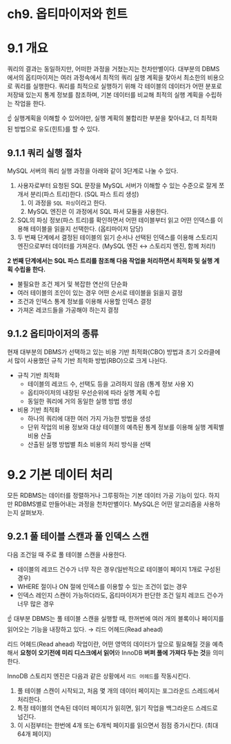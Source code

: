 # ch9. 옵티마이저와 힌트

# 9.1 개요

쿼리의 결과는 동일하지만, 어떠한 과정을 거쳤는지는 천차만별이다. 대부분의 DBMS에서의 옵티마이저는 여러 과정속에서 최적의 쿼리 실행 계획을 찾아서 최소한의 비용으로 쿼리를 실행한다. 쿼리를 최적으로 실행하기 위해 각 테이블의 데이터가 어떤 분포로 저장돼 있는지 통계 정보를 참조하며, 기본 데이터를 비교해 최적의 실행 계획을 수립하는 작업을 한다.

<aside>
☝ 실행계획을 이해할 수 있어야만, 실행 계획의 불합리한 부분을 찾아내고, 더 최적화 된 방법으로 유도(힌트)를 할 수 있다.

</aside>

## 9.1.1 쿼리 실행 절차

MySQL 서버의 쿼리 실행 과정을 아래와 같이 3단계로 나눌 수 있다.

1. 사용자로부터 요청된 SQL 문장을 MySQL 서버가 이해할 수 있는 수준으로 잘게 쪼개서 분리(파스 트리)한다. (SQL 파스 트리 생성)
    1. 이 과정을 `SQL 파싱`이라고 한다.
    2. MySQL 엔진은 이 과정에서 SQL 파서 모듈을 사용한다.
2. SQL의 파싱 정보(파스 트리)를 확인하면서 어떤 테이블부터 읽고 어떤 인덱스를 이용해 테이블을 읽을지 선택한다. (옵티마이저 담당)
3. 두 번째 단계에서 결정된 테이블의 읽기 순서나 선택된 인덱스를 이용해 스토리지 엔진으로부터 데이터를 가져온다. (MySQL 엔진 ↔ 스토리지 엔진, 함께 처리!)

**2 번째 단계에서는 SQL 파스 트리를 참조해 다음 작업을 처리하면서 최적화 및 실행 계획 수립을 한다.**

- 불필요한 조건 제거 및 복잡한 연산의 단순화
- 여러 테이블의 조인이 있는 경우 어떤 순서로 테이블을 읽을지 결정
- 조건과 인덱스 통계 정보를 이용해 사용할 인덱스 결정
- 가져온 레코드들을 가공해야 하는지 결정

## 9.1.2 옵티마이저의 종류

현재 대부분의 DBMS가 선택하고 있는 비용 기반 최적화(CBO) 방법과 초기 오라클에서 많이 사용했던 규칙 기반 최적화 방법(RBO)으로 크게 나뉜다.

- 규칙 기반 최적화
    - 테이블의 레코드 수, 선택도 등을 고려하지 않음 (통계 정보 사용 X)
    - 옵티마이저의 내장된 우선순위에 따라 실행 계획 수립
    - 동일한 쿼리에 거의 동일한 실행 방법 생성
- 비용 기반 최적화
    - 하나의 쿼리에 대한 여러 가지 가능한 방법을 생성
    - 단위 작업의 비용 정보와 대상 테이블의 예측된 통계 정보를 이용해 실행 계획별 비용 산출
    - 산출된 실행 방법별 최소 비용의 처리 방식을 선택

# 9.2 기본 데이터 처리

모든 RDBMS는 데이터를 정렬하거나 그루핑하는 기본 데이터 가공 기능이 있다. 하지만 RDBMS별로 만들어내는 과정을 천차만별이다. MySQL은 어떤 알고리즘을 사용하는지 살펴보자.

## 9.2.1 풀 테이블 스캔과 풀 인덱스 스캔

다음 조건일 때 주로 풀 테이블 스캔을 사용한다.

- 테이블의 레코드 건수가 너무 작은 경우(일반적으로 테이블이 페이지 1개로 구성된 경우)
- WHERE 절이나 ON 절에 인덱스를 이용할 수 있는 조건이 없는 경우
- 인덱스 레인지 스캔이 가능하더라도, 옵티마이저가 판단한 조건 일치 레코드 건수가 너무 많은 경우

<aside>
☝ 대부분 DBMS는 풀 테이블 스캔을 실행할 때, 한꺼번에 여러 개의 블록이나 페이지를 읽어오는 기능을 내장하고 있다. → 리드 어헤드(Read ahead)

</aside>

리드 어헤드(Read ahead) 작업이란, 어떤 영역의 데이터가 앞으로 필요해질 것을 예측해서 **요청이 오기전에 미리 디스크에서 읽어**와 InnoDB **버퍼 풀에 가져다 두는 것**을 의미한다.

InnoDB 스토리지 엔진은 다음과 같은 상황에서 `리드 어헤드`를 작동시킨다.

1. 풀 테이블 스캔이 시작되고, 처음 몇 개의 데이터 페이지는 포그라운드 스레드에서 처리한다.
2. 특정 테이블의 연속된 데이터 페이지가 읽히면, 읽기 작업을 백그라운드 스레드로 넘긴다.
3. 이 시점부터는 한번에 4개 또는 6개씩 페이지를 읽으면서 점점 증가시킨다. (최대 64개 페이지)